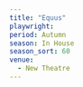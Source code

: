 ```yaml
---
title: "Equus"
playwright:
period: Autumn
season: In House
season_sort: 60
venue:
  - New Theatre
---
```

